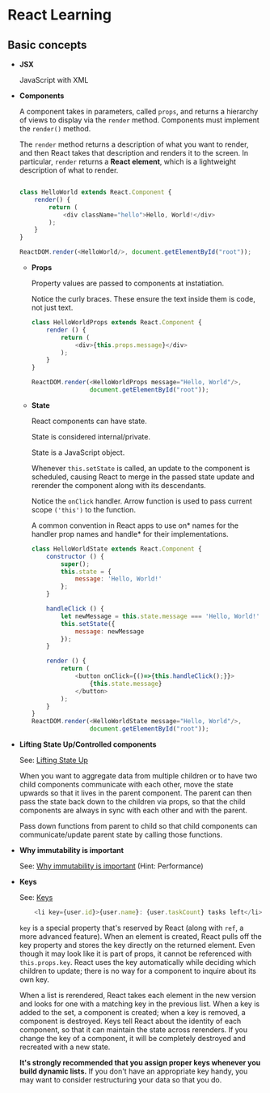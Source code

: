 # React Learning

## Basic concepts

* **JSX**

    JavaScript with XML

* **Components**

    A component takes in parameters, called `props`, and returns a hierarchy of views to display via the `render` method.
    Components must implement the `render()` method.
    
    The `render` method returns a description of what you want to render, and then React takes that description and renders it to the screen. In particular, `render` returns a **React element**, which is a lightweight description of what to render. 

    ```javascript

    class HelloWorld extends React.Component {
        render() {
            return (
                <div className="hello">Hello, World!</div>
            );
        }
    }

    ReactDOM.render(<HelloWorld/>, document.getElementById("root"));

    ```


    * **Props**
        
        Property values are passed to components at instatiation.

        Notice the curly braces. These ensure the text inside them is code, not just text.

        ```javascript
        class HelloWorldProps extends React.Component {
            render () {
                return (
                    <div>{this.props.message}</div>
                );
            }
        }

        ReactDOM.render(<HelloWorldProps message="Hello, World"/>,
                        document.getElementById("root"));
        ```
    * **State**
    
        React components can have state. 
        
        State is considered internal/private. 
        
        State is a JavaScript object.

        Whenever `this.setState` is called, an update to the component is scheduled, causing React to merge in the passed state update and rerender the component along with its descendants.

        Notice the `onClick` handler. Arrow function is used to pass current scope `('this')` to the function.

        A common convention in React apps to use on* names for the handler prop names and handle* for their implementations.

        ```javascript
        class HelloWorldState extends React.Component {
            constructor () {
                super();
                this.state = {
                    message: 'Hello, World!'
                };
            }

            handleClick () {
                let newMessage = this.state.message === 'Hello, World!' ? 'Bye, World!' : 'Hello, World!';
                this.setState({
                    message: newMessage
                });
            }

            render () {
                return (
                    <button onClick={()=>{this.handleClick();}}>
                        {this.state.message}
                    </button>
                );
            }
        }
        ReactDOM.render(<HelloWorldState message="Hello, World"/>,
                        document.getElementById("root"));
        ```

* **Lifting State Up/Controlled components**

    See: [Lifting State Up](https://facebook.github.io/react/tutorial/tutorial.html#lifting-state-up)

    When you want to aggregate data from multiple children or to have two child components communicate with each other, move the state upwards so that it lives in the parent component. The parent can then pass the state back down to the children via props, so that the child components are always in sync with each other and with the parent.

    Pass down functions from parent to child so that child components can communicate/update parent state by calling those functions.

* **Why immutability is important**

    See: [Why immutability is important](https://facebook.github.io/react/tutorial/tutorial.html#why-immutability-is-important) (Hint: Performance)

* **Keys**

    See: [Keys](https://facebook.github.io/react/tutorial/tutorial.html#keys)

    ```javascript
        <li key={user.id}>{user.name}: {user.taskCount} tasks left</li>
    ```

    `key` is a special property that's reserved by React (along with `ref`, a more advanced feature). When an element is created, React pulls off the key property and stores the key directly on the returned element. Even though it may look like it is part of props, it cannot be referenced with `this.props.key`. React uses the key automatically while deciding which children to update; there is no way for a component to inquire about its own key.

    When a list is rerendered, React takes each element in the new version and looks for one with a matching key in the previous list. When a key is added to the set, a component is created; when a key is removed, a component is destroyed. Keys tell React about the identity of each component, so that it can maintain the state across rerenders. If you change the key of a component, it will be completely destroyed and recreated with a new state.

    **It's strongly recommended that you assign proper keys whenever you build dynamic lists.** If you don't have an appropriate key handy, you may want to consider restructuring your data so that you do.